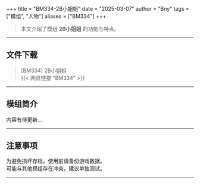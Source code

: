 +++
title = "BM334-2B小姐姐"
date = "2025-03-07"
author = "Bny"
tags = ["模组", "人物"]
aliases = ["BM334"]
+++

> 本文介绍了模组 **2B小姐姐** 的功能与特点。

---

## 文件下载

> [BM334] 2B小姐姐  
{{< 网盘链接 "BM334" >}}  

---

## 模组简介

>  
内容有待更新...  

---

## 注意事项

>  
为避免损坏存档，使用前请备份游戏数据。  
可能与其他模组存在冲突，建议单独测试。  

---

